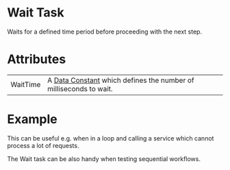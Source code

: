 # Wait Task

Waits for a defined time period before proceeding with the next step.

# Attributes

|          |                                                                                        |
|----------|----------------------------------------------------------------------------------------|
| WaitTime | A [Data Constant](/t/Data-Constants) which defines the number of milliseconds to wait. |

# Example

This can be useful e.g. when in a loop and calling a service which cannot process a lot of requests.

The Wait task can be also handy when testing sequential workflows.
